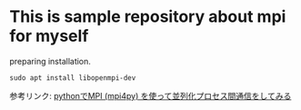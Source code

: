 # This is sample repository about mpi for myself

preparing installation.

`sudo apt install libopenmpi-dev`

参考リンク: [pythonでMPI (mpi4py) を使って並列化プロセス間通信をしてみる](https://np2lkoo.hatenablog.com/entry/2020/07/11/192123)